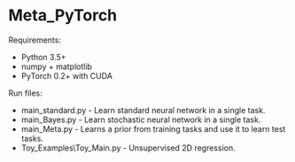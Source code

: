 # Meta_PyTorch



Requirements:
* Python 3.5+ 
* numpy + matplotlib
* PyTorch 0.2+ with CUDA

Run files:
* main_standard.py         - Learn standard neural network in a single task.
* main_Bayes.py            - Learn stochastic neural network in a single task.
* main_Meta.py             - Learns a prior from training tasks and use it to learn test tasks.
* Toy_Examples\Toy_Main.py -  Unsupervised 2D  regression.
